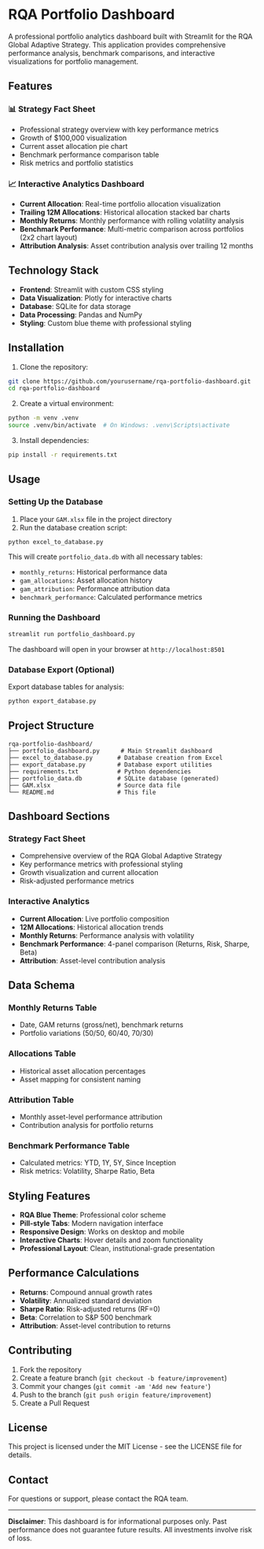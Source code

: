 # RQA Portfolio Dashboard

A professional portfolio analytics dashboard built with Streamlit for the RQA Global Adaptive Strategy. This application provides comprehensive performance analysis, benchmark comparisons, and interactive visualizations for portfolio management.

## Features

### 📊 Strategy Fact Sheet
- Professional strategy overview with key performance metrics
- Growth of $100,000 visualization
- Current asset allocation pie chart
- Benchmark performance comparison table
- Risk metrics and portfolio statistics

### 📈 Interactive Analytics Dashboard
- **Current Allocation**: Real-time portfolio allocation visualization
- **Trailing 12M Allocations**: Historical allocation stacked bar charts
- **Monthly Returns**: Monthly performance with rolling volatility analysis
- **Benchmark Performance**: Multi-metric comparison across portfolios (2x2 chart layout)
- **Attribution Analysis**: Asset contribution analysis over trailing 12 months

## Technology Stack

- **Frontend**: Streamlit with custom CSS styling
- **Data Visualization**: Plotly for interactive charts
- **Database**: SQLite for data storage
- **Data Processing**: Pandas and NumPy
- **Styling**: Custom blue theme with professional styling

## Installation

1. Clone the repository:
```bash
git clone https://github.com/yourusername/rqa-portfolio-dashboard.git
cd rqa-portfolio-dashboard
```

2. Create a virtual environment:
```bash
python -m venv .venv
source .venv/bin/activate  # On Windows: .venv\Scripts\activate
```

3. Install dependencies:
```bash
pip install -r requirements.txt
```

## Usage

### Setting Up the Database

1. Place your `GAM.xlsx` file in the project directory
2. Run the database creation script:
```bash
python excel_to_database.py
```

This will create `portfolio_data.db` with all necessary tables:
- `monthly_returns`: Historical performance data
- `gam_allocations`: Asset allocation history
- `gam_attribution`: Performance attribution data
- `benchmark_performance`: Calculated performance metrics

### Running the Dashboard

```bash
streamlit run portfolio_dashboard.py
```

The dashboard will open in your browser at `http://localhost:8501`

### Database Export (Optional)

Export database tables for analysis:
```bash
python export_database.py
```

## Project Structure

```
rqa-portfolio-dashboard/
├── portfolio_dashboard.py      # Main Streamlit dashboard
├── excel_to_database.py       # Database creation from Excel
├── export_database.py         # Database export utilities
├── requirements.txt           # Python dependencies
├── portfolio_data.db          # SQLite database (generated)
├── GAM.xlsx                   # Source data file
└── README.md                  # This file
```

## Dashboard Sections

### Strategy Fact Sheet
- Comprehensive overview of the RQA Global Adaptive Strategy
- Key performance metrics with professional styling
- Growth visualization and current allocation
- Risk-adjusted performance metrics

### Interactive Analytics
- **Current Allocation**: Live portfolio composition
- **12M Allocations**: Historical allocation trends
- **Monthly Returns**: Performance analysis with volatility
- **Benchmark Performance**: 4-panel comparison (Returns, Risk, Sharpe, Beta)
- **Attribution**: Asset-level contribution analysis

## Data Schema

### Monthly Returns Table
- Date, GAM returns (gross/net), benchmark returns
- Portfolio variations (50/50, 60/40, 70/30)

### Allocations Table
- Historical asset allocation percentages
- Asset mapping for consistent naming

### Attribution Table
- Monthly asset-level performance attribution
- Contribution analysis for portfolio returns

### Benchmark Performance Table
- Calculated metrics: YTD, 1Y, 5Y, Since Inception
- Risk metrics: Volatility, Sharpe Ratio, Beta

## Styling Features

- **RQA Blue Theme**: Professional color scheme
- **Pill-style Tabs**: Modern navigation interface
- **Responsive Design**: Works on desktop and mobile
- **Interactive Charts**: Hover details and zoom functionality
- **Professional Layout**: Clean, institutional-grade presentation

## Performance Calculations

- **Returns**: Compound annual growth rates
- **Volatility**: Annualized standard deviation
- **Sharpe Ratio**: Risk-adjusted returns (RF=0)
- **Beta**: Correlation to S&P 500 benchmark
- **Attribution**: Asset-level contribution to returns

## Contributing

1. Fork the repository
2. Create a feature branch (`git checkout -b feature/improvement`)
3. Commit your changes (`git commit -am 'Add new feature'`)
4. Push to the branch (`git push origin feature/improvement`)
5. Create a Pull Request

## License

This project is licensed under the MIT License - see the LICENSE file for details.

## Contact

For questions or support, please contact the RQA team.

---

**Disclaimer**: This dashboard is for informational purposes only. Past performance does not guarantee future results. All investments involve risk of loss.